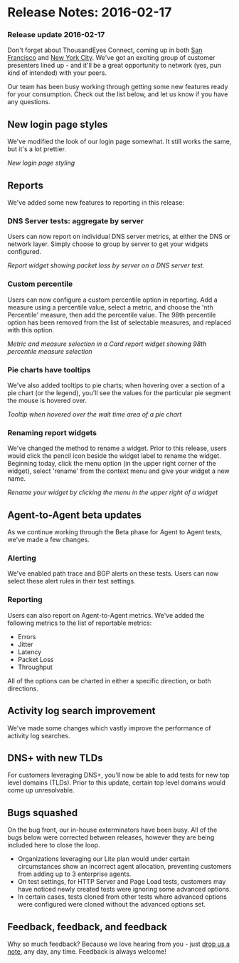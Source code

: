 # Release Notes: 2016-02-17

### Release update 2016-02-17

Don't forget about ThousandEyes Connect, coming up in both [San Francisco](https://www.thousandeyes.com/events/connect/san-francisco-2016) and [New York City](https://www.thousandeyes.com/events/connect/new-york-2016).  We've got an exciting group of customer presenters lined up - and it'll be a great opportunity to network \(yes, pun kind of intended\) with your peers.   

Our team has been busy working through getting some new features ready for your consumption.  Check out the list below, and let us know if you have any questions.  

## New login page styles

We've modified the look of our login page somewhat. It still works the same, but it's a lot prettier.

_New login page styling_

## Reports

We've added some new features to reporting in this release:

### DNS Server tests: aggregate by server

Users can now report on individual DNS server metrics, at either the DNS or network layer.  Simply choose to group by server to get your widgets configured.

  
_Report widget showing packet loss by server on a DNS server test._

### Custom percentile

Users can now configure a custom percentile option in reporting. Add a measure using a percentile value, select a metric, and choose the 'nth Percentile' measure, then add the percentile value.  The 98th percentile option has been removed from the list of selectable measures, and replaced with this option.

  
_Metric and measure selection in a Card report widget showing 98th percentile measure selection_

### Pie charts have tooltips

We've also added tooltips to pie charts; when hovering over a section of a pie chart \(or the legend\), you'll see the values for the particular pie segment the mouse is hovered over.

_Tooltip when hovered over the wait time area of a pie chart_

### Renaming report widgets

We've changed the method to rename a widget. Prior to this release, users would click the pencil icon beside the widget label to rename the widget. Beginning today, click the menu option \(in the upper right corner of the widget\), select 'rename' from the context menu and give your widget a new name.

_Rename your widget by clicking the menu in the upper right of a widget_

## Agent-to-Agent beta updates

As we continue working through the Beta phase for Agent to Agent tests, we've made a few changes.

### Alerting

We've enabled path trace and BGP alerts on these tests. Users can now select these alert rules in their test settings.

### Reporting

Users can also report on Agent-to-Agent metrics.  We've added the following metrics to the list of reportable metrics:

* Errors
* Jitter
* Latency
* Packet Loss
* Throughput

All of the options can be charted in either a specific direction, or both directions.

## Activity log search improvement

We've made some changes which vastly improve the performance of activity log searches.

## DNS+ with new TLDs

For customers leveraging DNS+, you'll now be able to add tests for new top level domains \(TLDs\). Prior to this update, certain top level domains would come up unresolvable.

## Bugs squashed

On the bug front, our in-house exterminators have been busy. All of the bugs below were corrected between releases, however they are being included here to close the loop.

* Organizations leveraging our Lite plan would under certain circumstances show an incorrect agent allocation, preventing customers from adding up to 3 enterprise agents.
* On test settings, for HTTP Server and Page Load tests, customers may have noticed newly created tests were ignoring some advanced options. 
* In certain cases, tests cloned from other tests where advanced options were configured were cloned without the advanced options set.

## Feedback, feedback, and feedback

Why so much feedback?  Because we love hearing from you - just [drop us a note](mailto:support@thousandeyes.com?subject=2016-02-17+release+update), any day, any time.  Feedback is always welcome!

